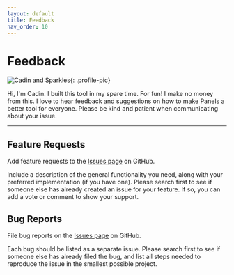 ```yaml
---
layout: default
title: Feedback
nav_order: 10
---
```


# Feedback

![Cadin and Sparkles]({{site.baseurl}}/assets/images/Cadin_w_Sparkles.jpg){: .profile-pic}

Hi, I'm Cadin. I built this tool in my spare time. For fun! I make no money from this. I love to hear feedback and suggestions on how to make Panels a better tool for everyone. Please be kind and patient when communicating about your issue.

---

## Feature Requests

Add feature requests to the [Issues page](https://github.com/cadin/panels/issues) on GitHub.

Include a description of the general functionality you need, along with your preferred implementation (if you have one). Please search first to see if someone else has already created an issue for your feature. If so, you can add a vote or comment to show your support.

## Bug Reports

File bug reports on the [Issues page](https://github.com/cadin/panels/issues) on GitHub.

Each bug should be listed as a separate issue. Please search first to see if someone else has already filed the bug, and list all steps needed to reproduce the issue in the smallest possible project.
